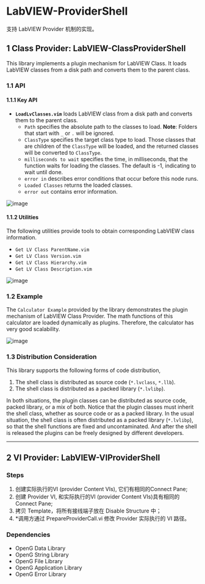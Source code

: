 # LabVIEW-ProviderShell

支持 LabVIEW Provider 机制的实现。

## 1 Class Provider: LabVIEW-ClassProviderShell

This library implements a plugin mechanism for LabVIEW Class. It loads LabVIEW classes from a disk path and converts them to the parent class.

### 1.1 API

#### 1.1.1 Key API

* **`LoadLvClasses.vim`** loads LabVIEW class from a disk path and converts them to the parent class. 
    * `Path` specifies the absolute path to the classes to load. **Note**: Folders that start with `_` or `.` will be ignored.
    * `ClassType` specifies the target class type to load. Those classes that are children of the `ClassType` will be loaded, and the returned classes will be converted to `ClassType`.
    * `milliseconds to wait` specifies the time, in milliseconds, that the function waits for loading the classes. The default is -1, indicating to wait until done.
    * `error in` describes error conditions that occur before this node runs.
    * `Loaded Classes` returns the loaded classes.
    * `error out` contains error information.

![image](https://user-images.githubusercontent.com/64485819/159438054-01573c31-d9a3-4a3b-a03d-90ee7da41d6e.png)

#### 1.1.2 Utilities

The following utilities provide tools to obtain corresponding LabVIEW class information.

* `Get LV Class ParentName.vim`
* `Get LV Class Version.vim`
* `Get LV Class Hierarchy.vim`
* `Get LV Class Description.vim`

![image](https://user-images.githubusercontent.com/64485819/159635100-98c5ceac-2c04-4942-b827-c5c0d181764a.png)


### 1.2 Example

The `Calculator Example` provided by the library demonstrates the plugin mechanism of LabVIEW Class Provider. The math functions of this calculator are loaded dynamically as plugins. Therefore, the calculator has very good scalability.

<!-- ![image](https://user-images.githubusercontent.com/64485819/159439155-47f6217d-8029-4847-8ed7-6d0259d904ce.png)
![image](https://user-images.githubusercontent.com/64485819/159439496-a805673a-b5d7-4c62-b3b8-7306c0355f76.png) -->

![image](https://user-images.githubusercontent.com/64485819/159602963-c6e8e4c4-1e1e-4649-9d69-7c799031f52c.png)

### 1.3 Distribution Consideration

This library supports the following forms of code distribution,

1. The shell class is distributed as source code (`*.lvclass`, `*.llb`).
2. The shell class is distributed as a packed library (`*.lvlibp`).

In both situations, the plugin classes can be distributed as source code, packed library, or a mix of both. Notice that the plugin classes must inherit the shell class, whether as source code or as a packed library. In the usual situation, the shell class is often distributed as a packed library (`*.lvlibp`), so that the shell functions are fixed and uncontaminated. And after the shell is released the plugins can be freely designed by different developers.

------



## 2 VI Provider: LabVIEW-VIProviderShell

### Steps

1. 创建实际执行的VI (provider Content VIs), 它们有相同的Connect Pane;
2. 创建 Provider VI, 和实际执行的VI (provider Content VIs)具有相同的 Connect Pane;
3. 拷贝 Template，将所有接线端子放在 Disable Structure 中；
4. *调用方通过 PrepareProviderCall.vi 修改 Provider 实际执行的 VI 路径。

### Dependencies
- OpenG Data Library
- OpenG String Library
- OpenG File Library
- OpenG Application Library
- OpenG Error Library
